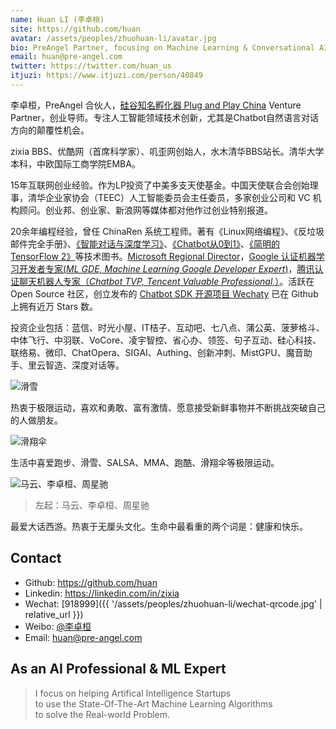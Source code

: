 ```yaml
---
name: Huan LI (李卓桓)
site: https://github.com/huan
avatar: /assets/peoples/zhuohuan-li/avatar.jpg
bio: PreAngel Partner, focusing on Machine Learning & Conversational AI to solve real Chatbot problems!
email: huan@pre-angel.com
twitter: https://twitter.com/huan_us
itjuzi: https://www.itjuzi.com/person/40849
---
```


李卓桓，PreAngel 合伙人，[硅谷知名孵化器 Plug and Play China](https://www.pnpchina.com/) Venture Partner，创业导师。专注人工智能领域技术创新，尤其是Chatbot自然语言对话方向的颠覆性机会。

zixia BBS、优酷网（首席科学家）、叽歪网创始人，水木清华BBS站长。清华大学本科，中欧国际工商学院EMBA。

15年互联网创业经验。作为LP投资了中美多支天使基金。中国天使联合会创始理事，清华企业家协会（TEEC）人工智能委员会主任委员，多家创业公司和 VC 机构顾问。创业邦、创业家、新浪网等媒体都对他作过创业特别报道。

20余年编程经验，曾任 ChinaRen 系统工程师。著有《Linux网络编程》、《反垃圾邮件完全手册》、[《智能对话与深度学习》](https://item.jd.com/12479014.html)、[《Chatbot从0到1》](https://item.jd.com/12630213.html)、[《简明的TensorFlow 2》](https://item.jd.com/12980534.html)等技术图书。[Microsoft Regional Director](https://rd.microsoft.com/en-us/huan-li)，[Google 认证机器学习开发者专家(_ML GDE, Machine Learning Google Developer Expert_)](https://developers.google.com/community/experts/directory/profile/profile-huan-li)，[腾讯认证聊天机器人专家（_Chatbot TVP, Tencent Valuable Professional,_）](https://cloud.tencent.com/tvp/138)。活跃在 Open Source 社区，创立发布的 [Chatbot SDK 开源项目 Wechaty](https://github.com/wechaty/wechaty) 已在 Github 上拥有近万 Stars 数。

投资企业包括：蓝信、时光小屋、IT桔子、互动吧、七八点、蒲公英、菠萝格斗、中体飞行、中羽联、VoCore、凌宇智控、省心办、领签、句子互动、硅心科技、联络易、微印、ChatOpera、SIGAI、Authing、创新冲刺、MistGPU、魔音助手、里云智造、深度对话等。

![滑雪](/assets/peoples/zhuohuan-li/snowboard.jpg)

热衷于极限运动，喜欢和勇敢、富有激情、愿意接受新鲜事物并不断挑战突破自己的人做朋友。

![滑翔伞](/assets/peoples/zhuohuan-li/paragliding.jpg)

生活中喜爱跑步、滑雪、SALSA、MMA、跑酷、滑翔伞等极限运动。

![马云、李卓桓、周星驰](/assets/peoples/zhuohuan-li/mayun-huan-zhouxingchi-20130104.jpg)

> 左起：马云、李卓桓、周星驰

最爱大话西游。热衷于无厘头文化。生命中最看重的两个词是：健康和快乐。

## Contact

- Github: <https://github.com/huan>
- Linkedin: <https://linkedin.com/in/zixia>
- Wechat: [918999]({{ '/assets/peoples/zhuohuan-li/wechat-qrcode.jpg' | relative_url }})
- Weibo: [@李卓桓](https://weibo.com/lizhuohuan)
- Email: <huan@pre-angel.com>

## As an AI Professional & ML Expert

> I focus on helping Artifical Intelligence Startups  
> to use the State-Of-The-Art Machine Learning Algorithms  
> to solve the Real-world Problem.  

<!-- Calendly badge widget begin -->
<link href="https://assets.calendly.com/assets/external/widget.css" rel="stylesheet">
<script src="https://assets.calendly.com/assets/external/widget.js" type="text/javascript"></script>
<script type="text/javascript">Calendly.initBadgeWidget({ url: 'https://calendly.com/huan/elevator-pitch', text: 'Schedule time with me', color: '#00a2ff', textColor: '#ffffff', branding: true });</script>
<!-- Calendly badge widget end -->
